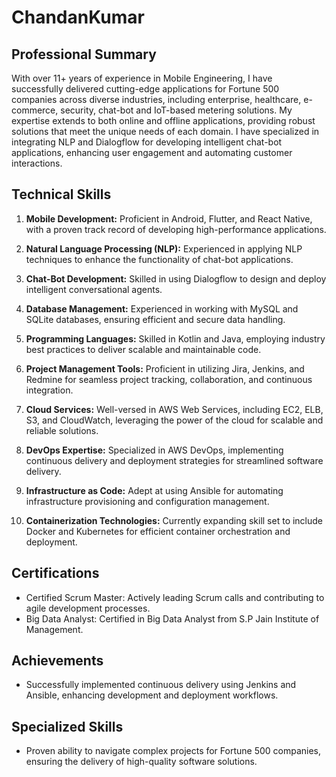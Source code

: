 # ChandanKumar

## Professional Summary

With over 11+ years of experience in Mobile Engineering, I have successfully delivered cutting-edge applications for Fortune 500 companies across diverse industries, including enterprise, healthcare, e-commerce, security, chat-bot and IoT-based metering solutions. My expertise extends to both online and offline applications, providing robust solutions that meet the unique needs of each domain. I have specialized in integrating NLP and Dialogflow for developing intelligent chat-bot applications, enhancing user engagement and automating customer interactions.

## Technical Skills

1. **Mobile Development:** Proficient in Android, Flutter, and React Native, with a proven track record of developing high-performance applications.

2. **Natural Language Processing (NLP):** Experienced in applying NLP techniques to enhance the functionality of chat-bot applications.

3. **Chat-Bot Development:** Skilled in using Dialogflow to design and deploy intelligent conversational agents.
  
4. **Database Management:** Experienced in working with MySQL and SQLite databases, ensuring efficient and secure data handling.

5. **Programming Languages:** Skilled in Kotlin and Java, employing industry best practices to deliver scalable and maintainable code.

6. **Project Management Tools:** Proficient in utilizing Jira, Jenkins, and Redmine for seamless project tracking, collaboration, and continuous integration.

7. **Cloud Services:** Well-versed in AWS Web Services, including EC2, ELB, S3, and CloudWatch, leveraging the power of the cloud for scalable and reliable solutions.

8. **DevOps Expertise:** Specialized in AWS DevOps, implementing continuous delivery and deployment strategies for streamlined software delivery.

9. **Infrastructure as Code:** Adept at using Ansible for automating infrastructure provisioning and configuration management.

10. **Containerization Technologies:** Currently expanding skill set to include Docker and Kubernetes for efficient container orchestration and deployment.

## Certifications

- Certified Scrum Master: Actively leading Scrum calls and contributing to agile development processes.
- Big Data Analyst: Certified in Big Data Analyst from S.P Jain Institute of Management. 

## Achievements

- Successfully implemented continuous delivery using Jenkins and Ansible, enhancing development and deployment workflows.

## Specialized Skills

- Proven ability to navigate complex projects for Fortune 500 companies, ensuring the delivery of high-quality software solutions.
